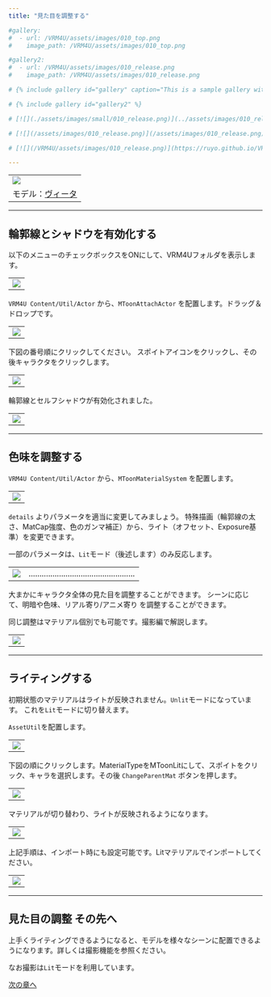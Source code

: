 ```yaml
---
title: "見た目を調整する"

#gallery:
#  - url: /VRM4U/assets/images/010_top.png
#    image_path: /VRM4U/assets/images/010_top.png

#gallery2:
#  - url: /VRM4U/assets/images/010_release.png
#    image_path: /VRM4U/assets/images/010_release.png

# {% include gallery id="gallery" caption="This is a sample gallery with **Markdown support**." %}

# {% include gallery id="gallery2" %}

# [![](./assets/images/small/010_release.png)](../assets/images/010_release.png)

# [![](/assets/images/010_release.png)](/assets/images/010_release.png)

# [![](/VRM4U/assets/images/010_release.png)](https://ruyo.github.io/VRM4U/assets/images/010_release.png)

---
```



||
|-|
|[![](./assets/images/small/01b_top.png)](../assets/images/01b_top.png)|
|モデル：[ヴィータ](https://hub.vroid.com/characters/6193066630030526355/models/3525604181073039892)|

----

## 輪郭線とシャドウを有効化する

以下のメニューのチェックボックスをONにして、VRM4Uフォルダを表示します。

||
|-|
|[![](./assets/images/small/01a_plugin.png)](../assets/images/01a_plugin.png)|


`VRM4U Content/Util/Actor` から、`MToonAttachActor` を配置します。ドラッグ＆ドロップです。

||
|-|
|[![](./assets/images/small/01a_mtoon1.png)](../assets/images/01a_mtoon1.png)|


下図の番号順にクリックしてください。
スポイトアイコンをクリックし、その後キャラクタをクリックします。

||
|-|
|[![](./assets/images/small/01a_click.png)](../assets/images/01a_click.png)|


輪郭線とセルフシャドウが有効化されました。

||
|-|
|[![](./assets/images/small/01a_end.png)](../assets/images/01a_end.png)|


----

## 色味を調整する

`VRM4U Content/Util/Actor` から、`MToonMaterialSystem` を配置します。

||
|-|
|[![](./assets/images/small/01a_sys1.png)](../assets/images/01a_sys1.png)|


`details` よりパラメータを適当に変更してみましょう。
特殊描画（輪郭線の太さ、MatCap強度、色のガンマ補正）から、ライト（オフセット、Exposure基準）を変更できます。

一部のパラメータは、`Lit`モード（後述します）のみ反応します。

|||
|-|-|
|[![](./assets/images/small/01a_syspanel.png)](../assets/images/01a_syspanel.png)|.................................................|

大まかにキャラクタ全体の見た目を調整することができます。
シーンに応じて、明暗や色味、リアル寄り/アニメ寄り を調整することができます。

同じ調整はマテリアル個別でも可能です。撮影編で解説します。

||
|-|
|[![](./assets/images/small/01a_sys2.png)](../assets/images/01a_sys2.png)|


----

## ライティングする

初期状態のマテリアルはライトが反映されません。`Unlit`モードになっています。
これを`Lit`モードに切り替えます。

`AssetUtil`を配置します。

||
|-|
|[![](./assets/images/small/01b_asset.png)](../assets/images/01b_asset.png)|


下図の順にクリックします。MaterialTypeをMToonLitにして、スポイトをクリック、キャラを選択します。その後 `ChangeParentMat` ボタンを押します。

||
|-|
|[![](./assets/images/small/01b_asset2.png)](../assets/images/01b_asset2.png)|


マテリアルが切り替わり、ライトが反映されるようになります。

||
|-|
|[![](./assets/images/small/01b_light2.png)](../assets/images/01b_light2.png)|

上記手順は、インポート時にも設定可能です。Litマテリアルでインポートしてください。

||
|-|
|[![](./assets/images/small/01b_import.png)](../assets/images/01b_import.png)|

----
## 見た目の調整 その先へ

上手くライティングできるようになると、モデルを様々なシーンに配置できるようになります。詳しくは撮影機能を参照ください。

なお撮影は`Lit`モードを利用しています。

[次の章へ](../01_animation/)

